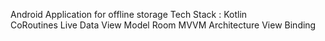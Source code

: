 Android Application for offline storage
Tech Stack :
Kotlin	
CoRoutines
Live Data
View Model
Room
MVVM Architecture
View Binding

